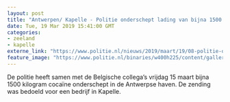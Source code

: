 ```yaml
---
layout: post
title: "Antwerpen/ Kapelle - Politie onderschept lading van bijna 1500 kilo cocaïne"
date: Tue, 19 Mar 2019 15:41:00 GMT
categories: 
- zeeland 
- kapelle 
externe_link: "https://www.politie.nl/nieuws/2019/maart/19/08-politie-onderschept-lading-van-bijna-1500-kilo-cocaine.html"
feature_image: "https://www.politie.nl/binaries/w400h225/content/gallery/politie/nieuws/2019/maart/08-zw/coke-antwerpen.jpg"
---
```


De politie heeft samen met de Belgische collega’s vrijdag 15 maart bijna 1500 kilogram cocaïne onderschept in de Antwerpse haven. De zending was bedoeld voor een bedrijf in Kapelle.
